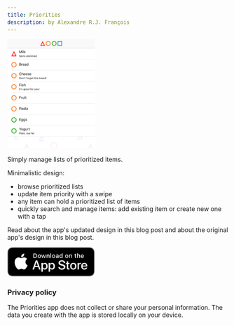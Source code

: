 ```yaml
---
title: Priorities
description: by Alexandre R.J. François
---
```


<img src="assets/images/priorities.png" alt="Priorities screenshot" width="200"/>

Simply manage lists of prioritized items.

Minimalistic design:
* browse prioritized lists
* update item priority with a swipe
* any item can hold a prioritized list of items
* quickly search and manage items: add existing item or create new one with a tap

Read about the app's updated design in this blog post and about the original app's design in this blog post.

[<img alt="Download on the App Store" width="200" src="../assets/images/Download_on_the_App_Store_Badge_US-UK_RGB_blk_092917.svg" />](https://apps.apple.com/us/app/priorities-sorted/id1469567351)


### Privacy policy

The Priorities app does not collect or share your personal information. The data you create with the app is stored locally on your device.